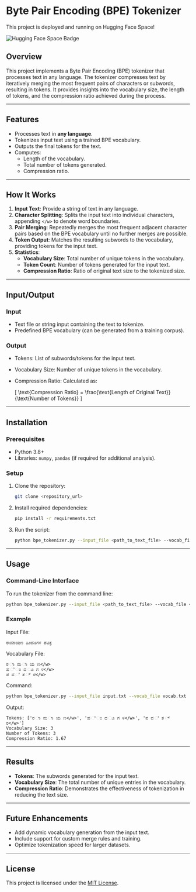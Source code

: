 # Byte Pair Encoding (BPE) Tokenizer

This project is deployed and running on Hugging Face Space!

![Hugging Face Space Badge](https://huggingface.co/{shravan25}/{BPE-Encoder}/badge)

## Overview
This project implements a Byte Pair Encoding (BPE) tokenizer that processes text in any language. The tokenizer compresses text by iteratively merging the most frequent pairs of characters or subwords, resulting in tokens. It provides insights into the vocabulary size, the length of tokens, and the compression ratio achieved during the process.

---

## Features
- Processes text in **any language**.
- Tokenizes input text using a trained BPE vocabulary.
- Outputs the final tokens for the text.
- Computes:
  - Length of the vocabulary.
  - Total number of tokens generated.
  - Compression ratio.

---

## How It Works
1. **Input Text**: Provide a string of text in any language.
2. **Character Splitting**: Splits the input text into individual characters, appending `</w>` to denote word boundaries.
3. **Pair Merging**: Repeatedly merges the most frequent adjacent character pairs based on the BPE vocabulary until no further merges are possible.
4. **Token Output**: Matches the resulting subwords to the vocabulary, providing tokens for the input text.
5. **Statistics**:
   - **Vocabulary Size**: Total number of unique tokens in the vocabulary.
   - **Token Count**: Number of tokens generated for the input text.
   - **Compression Ratio**: Ratio of original text size to the tokenized size.

---

## Input/Output
### Input
- Text file or string input containing the text to tokenize.
- Predefined BPE vocabulary (can be generated from a training corpus).

### Output
- Tokens: List of subwords/tokens for the input text.
- Vocabulary Size: Number of unique tokens in the vocabulary.
- Compression Ratio: Calculated as:

  \[
  \text{Compression Ratio} = \frac{\text{Length of Original Text}}{\text{Number of Tokens}}
  \]

---

## Installation
### Prerequisites
- Python 3.8+
- Libraries: `numpy`, `pandas` (if required for additional analysis).

### Setup
1. Clone the repository:
   ```bash
   git clone <repository_url>
   ```

2. Install required dependencies:
   ```bash
   pip install -r requirements.txt
   ```

3. Run the script:
   ```bash
   python bpe_tokenizer.py --input_file <path_to_text_file> --vocab_file <path_to_vocab>
   ```

---

## Usage
### Command-Line Interface
To run the tokenizer from the command line:
```bash
python bpe_tokenizer.py --input_file <path_to_text_file> --vocab_file <path_to_vocab>
```
### Example
Input File:
```text
ರಾಮಾಯಣ ಹಿಂದೂಗಳ ಪವಿತ್ರ
```
Vocabulary File:
```text
ರ ಾ ಮ ಾ ಯ ಣ</w>
ಹ ಿ ಂ ದ ೂ ಗ ಳ</w>
ಪ ವ ಿ ತ ್ ರ</w>
```
Command:
```bash
python bpe_tokenizer.py --input_file input.txt --vocab_file vocab.txt
```
Output:
```text
Tokens: ['ರ ಾ ಮ ಾ ಯ ಣ</w>', 'ಹ ಿ ಂ ದ ೂ ಗ ಳ</w>', 'ಪ ವ ಿ ತ ್ ರ</w>']
Vocabulary Size: 3
Number of Tokens: 3
Compression Ratio: 1.67
```

---

## Results
- **Tokens**: The subwords generated for the input text.
- **Vocabulary Size**: The total number of unique entries in the vocabulary.
- **Compression Ratio**: Demonstrates the effectiveness of tokenization in reducing the text size.

---

## Future Enhancements
- Add dynamic vocabulary generation from the input text.
- Include support for custom merge rules and training.
- Optimize tokenization speed for larger datasets.

---

## License
This project is licensed under the [MIT License](LICENSE).

